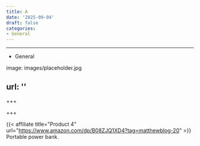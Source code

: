 ```yaml
---
title: A
date: '2025-09-04'
draft: false
categories:
- General
---
```


---

- General

image: images/placeholder.jpg

url: ''
---

+++






+++










{{< affiliate title="Product 4" url="https://www.amazon.com/dp/B08ZJQ1XD4?tag=matthewblog-20" >}}
Portable power bank.